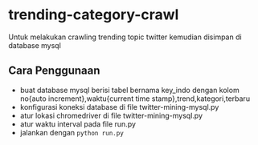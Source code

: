 # trending-category-crawl

Untuk melakukan crawling trending topic twitter kemudian disimpan di database mysql
## Cara Penggunaan
- buat database mysql berisi tabel bernama key_indo dengan kolom no{auto increment},waktu{current time stamp},trend,kategori,terbaru
- konfigurasi koneksi database di file twitter-mining-mysql.py
- atur lokasi chromedriver di file twitter-mining-mysql.py
- atur waktu interval pada file run.py
- jalankan dengan `python run.py`

